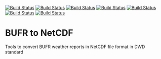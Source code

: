 [![Build Status](https://simc.arpae.it/moncic-ci/bufr2netcdf/centos7.png)](https://simc.arpae.it/moncic-ci/bufr2netcdf/)
[![Build Status](https://simc.arpae.it/moncic-ci/bufr2netcdf/rocky8.png)](https://simc.arpae.it/moncic-ci/bufr2netcdf/)
[![Build Status](https://simc.arpae.it/moncic-ci/bufr2netcdf/rocky9.png)](https://simc.arpae.it/moncic-ci/bufr2netcdf/)
[![Build Status](https://simc.arpae.it/moncic-ci/bufr2netcdf/fedora34.png)](https://simc.arpae.it/moncic-ci/bufr2netcdf/)
[![Build Status](https://simc.arpae.it/moncic-ci/bufr2netcdf/fedora36.png)](https://simc.arpae.it/moncic-ci/bufr2netcdf/)
[![Build Status](https://simc.arpae.it/moncic-ci/bufr2netcdf/fedora38.png)](https://simc.arpae.it/moncic-ci/bufr2netcdf/)
[![Build Status](https://copr.fedorainfracloud.org/coprs/simc/stable/package/bufr2netcdf/status_image/last_build.png)](https://copr.fedorainfracloud.org/coprs/simc/stable/package/bufr2netcdf/)

# BUFR to NetCDF

Tools to convert BUFR weather reports in NetCDF file format in DWD standard
